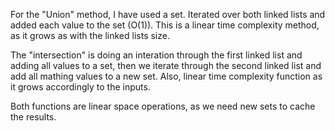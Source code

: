 For the "Union" method, I have used a set. Iterated over both linked lists and added each value to the set (O(1)).
This is a linear time complexity method, as it grows as with the linked lists size.

The "intersection" is doing an interation through the first linked list and adding all values to a set,
then we iterate through the second linked list and add all mathing values to a new set.
Also, linear time complexity function as it grows accordingly to the inputs.

Both functions are linear space operations, as we need new sets to cache the results.